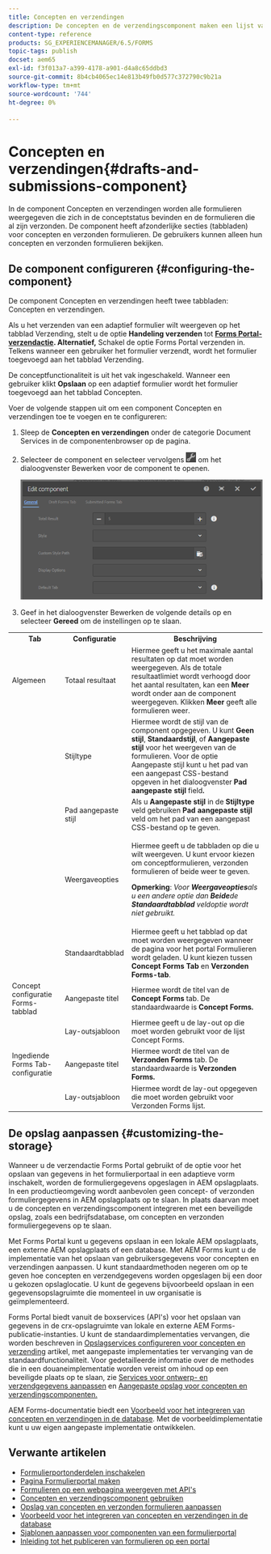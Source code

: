 ```yaml
---
title: Concepten en verzendingen
description: De concepten en de verzendingscomponent maken een lijst van vormen die in de ontwerpstaat zijn en reeds voorgelegd. U kunt de vormgeving en stijl van de component aanpassen.
content-type: reference
products: SG_EXPERIENCEMANAGER/6.5/FORMS
topic-tags: publish
docset: aem65
exl-id: f3f013a7-a399-4178-a901-d4a8c65ddbd3
source-git-commit: 8b4cb4065ec14e813b49fb0d577c372790c9b21a
workflow-type: tm+mt
source-wordcount: '744'
ht-degree: 0%

---
```


# Concepten en verzendingen{#drafts-and-submissions-component}

In de component Concepten en verzendingen worden alle formulieren weergegeven die zich in de conceptstatus bevinden en de formulieren die al zijn verzonden. De component heeft afzonderlijke secties (tabbladen) voor concepten en verzonden formulieren. De gebruikers kunnen alleen hun concepten en verzonden formulieren bekijken.

## De component configureren {#configuring-the-component}

De component Concepten en verzendingen heeft twee tabbladen: Concepten en verzendingen.

Als u het verzenden van een adaptief formulier wilt weergeven op het tabblad Verzending, stelt u de optie **Handeling verzenden** tot **[Forms Portal-verzendactie](../../forms/using/configuring-submit-actions.md). Alternatief,** Schakel de optie Forms Portal verzenden in. Telkens wanneer een gebruiker het formulier verzendt, wordt het formulier toegevoegd aan het tabblad Verzending.

De conceptfunctionaliteit is uit het vak ingeschakeld. Wanneer een gebruiker klikt **Opslaan** op een adaptief formulier wordt het formulier toegevoegd aan het tabblad Concepten.

Voer de volgende stappen uit om een component Concepten en verzendingen toe te voegen en te configureren:

1. Sleep de **Concepten en verzendingen** onder de categorie Document Services in de componentenbrowser op de pagina.
1. Selecteer de component en selecteer vervolgens ![settings_icon](assets/settings_icon.png) om het dialoogvenster Bewerken voor de component te openen.

   ![Concepten en verzendingscomponent](assets/drafts-submissions-edit.png)

1. Geef in het dialoogvenster Bewerken de volgende details op en selecteer **Gereed** om de instellingen op te slaan.

<table>
 <tbody>
  <tr>
   <th>Tab</th>
   <th>Configuratie</th>
   <th>Beschrijving</th>
  </tr>
  <tr>
   <td>Algemeen</td>
   <td>Totaal resultaat</td>
   <td>Hiermee geeft u het maximale aantal resultaten op dat moet worden weergegeven. Als de totale resultaatlimiet wordt verhoogd door het aantal resultaten, kan een <strong>Meer </strong>wordt onder aan de component weergegeven. Klikken <strong>Meer </strong>geeft alle formulieren weer. </td>
  </tr>
  <tr>
   <td> </td>
   <td>Stijltype</td>
   <td>Hiermee wordt de stijl van de component opgegeven. U kunt <strong>Geen stijl</strong>, <strong>Standaardstijl</strong>, of <strong>Aangepaste stijl</strong> voor het weergeven van de formulieren. Voor de optie Aangepaste stijl kunt u het pad van een aangepast CSS-bestand opgeven in het dialoogvenster <strong>Pad aangepaste stijl </strong>field<strong>.</strong></td>
  </tr>
  <tr>
   <td> </td>
   <td>Pad aangepaste stijl</td>
   <td>Als u <strong>Aangepaste stijl</strong> in de <strong>Stijltype</strong> veld gebruiken <strong>Pad aangepaste stijl</strong> veld om het pad van een aangepast CSS-bestand op te geven. </td>
  </tr>
  <tr>
   <td> </td>
   <td>Weergaveopties</td>
   <td><p>Hiermee geeft u de tabbladen op die u wilt weergeven. U kunt ervoor kiezen om conceptformulieren, verzonden formulieren of beide weer te geven. </p> <p><strong>Opmerking</strong>:<em> Voor <strong>Weergaveopties</strong>als u een andere optie dan <strong>Beide</strong>de <strong>Standaardtabblad</strong> veldoptie wordt niet gebruikt.</em></p> </td>
  </tr>
  <tr>
   <td> </td>
   <td>Standaardtabblad</td>
   <td>Hiermee geeft u het tabblad op dat moet worden weergegeven wanneer de pagina voor het portal Formulieren wordt geladen. U kunt kiezen tussen <strong>Concept Forms Tab</strong> en <strong>Verzonden Forms-tab</strong>.</td>
  </tr>
  <tr>
   <td>Concept configuratie Forms-tabblad</td>
   <td>Aangepaste titel</td>
   <td>Hiermee wordt de titel van de <strong>Concept Forms</strong> tab. De standaardwaarde is <strong>Concept Forms.</strong></td>
  </tr>
  <tr>
   <td> </td>
   <td>Lay-outsjabloon</td>
   <td>Hiermee geeft u de lay-out op die moet worden gebruikt voor de lijst Concept Forms.</td>
  </tr>
  <tr>
   <td>Ingediende Forms Tab-configuratie</td>
   <td>Aangepaste titel </td>
   <td>Hiermee wordt de titel van de <strong>Verzonden Forms </strong>tab. De standaardwaarde is <strong>Verzonden Forms.</strong></td>
  </tr>
  <tr>
   <td> </td>
   <td>Lay-outsjabloon</td>
   <td>Hiermee wordt de lay-out opgegeven die moet worden gebruikt voor Verzonden Forms<strong> </strong>lijst. </td>
  </tr>
 </tbody>
</table>

## De opslag aanpassen {#customizing-the-storage}

Wanneer u de verzendactie Forms Portal gebruikt of de optie voor het opslaan van gegevens in het formulierportaal in een adaptieve vorm inschakelt, worden de formuliergegevens opgeslagen in AEM opslagplaats. In een productieomgeving wordt aanbevolen geen concept- of verzonden formuliergegevens in AEM opslagplaats op te slaan. In plaats daarvan moet u de concepten en verzendingscomponent integreren met een beveiligde opslag, zoals een bedrijfsdatabase, om concepten en verzonden formuliergegevens op te slaan.

Met Forms Portal kunt u gegevens opslaan in een lokale AEM opslagplaats, een externe AEM opslagplaats of een database. Met AEM Forms kunt u de implementatie van het opslaan van gebruikersgegevens voor concepten en verzendingen aanpassen. U kunt standaardmethoden negeren om op te geven hoe concepten en verzendgegevens worden opgeslagen bij een door u gekozen opslaglocatie. U kunt de gegevens bijvoorbeeld opslaan in een gegevensopslagruimte die momenteel in uw organisatie is geïmplementeerd.

Forms Portal biedt vanuit de boxservices (API&#39;s) voor het opslaan van gegevens in de crx-opslagruimte van lokale en externe AEM Forms-publicatie-instanties. U kunt de standaardimplementaties vervangen, die worden beschreven in [Opslagservices configureren voor concepten en verzending](/help/forms/using/configuring-draft-submission-storage.md) artikel, met aangepaste implementaties ter vervanging van de standaardfunctionaliteit. Voor gedetailleerde informatie over de methodes die in een douaneimplementatie worden vereist om inhoud op een beveiligde plaats op te slaan, zie [Services voor ontwerp- en verzendgegevens aanpassen](/help/forms/using/custom-draft-submission-data-services.md) en [Aangepaste opslag voor concepten en verzendingscomponenten.](/help/forms/using/adding-custom-storage-provider-forms.md)

AEM Forms-documentatie biedt een [Voorbeeld voor het integreren van concepten en verzendingen in de database](integrate-draft-submission-database.md). Met de voorbeeldimplementatie kunt u uw eigen aangepaste implementatie ontwikkelen.

## Verwante artikelen

* [Formulierportonderdelen inschakelen](/help/forms/using/enabling-forms-portal-components.md)
* [Pagina Formulierportal maken](/help/forms/using/creating-form-portal-page.md)
* [Formulieren op een webpagina weergeven met API&#39;s](/help/forms/using/listing-forms-webpage-using-apis.md)
* [Concepten en verzendingscomponent gebruiken](/help/forms/using/draft-submission-component.md)
* [Opslag van concepten en verzonden formulieren aanpassen](/help/forms/using/draft-submission-component.md)
* [Voorbeeld voor het integreren van concepten en verzendingen in de database](/help/forms/using/integrate-draft-submission-database.md)
* [Sjablonen aanpassen voor componenten van een formulierportal](/help/forms/using/customizing-templates-forms-portal-components.md)
* [Inleiding tot het publiceren van formulieren op een portal](/help/forms/using/introduction-publishing-forms.md)
